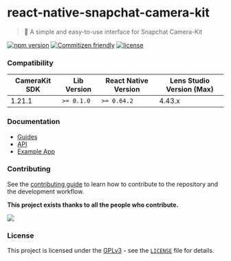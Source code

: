 # react-native-snapchat-camera-kit

> 👻 A simple and easy-to-use interface for Snapchat Camera-Kit

[![npm version](https://img.shields.io/npm/v/react-native-snapchat-camera-kit.svg)](https://npmjs.com/package/react-native-snapchat-camera-kit)
[![Commitizen friendly](https://img.shields.io/badge/commitizen-friendly-brightgreen.svg)](http://commitizen.github.io/cz-cli/)
[![license](https://img.shields.io/npm/l/react-native-snapchat-camera-kit.svg)](https://github.com/popile-media/react-native-snapchat-camera-kit/blob/master/LICENSE)

### Compatibility

| CameraKit SDK | Lib Version | React Native Version | Lens Studio Version (Max) |
| ------------- | ----------- | -------------------- | ------------------------- |
| 1.21.1        | `>= 0.1.0`  | `>= 0.64.2`          | 4.43.x                    |

### Documentation

- [Guides](https://popile-media.github.io/react-native-snapchat-camera-kit/docs/guides/getting-started)
- [API](https://popile-media.github.io/react-native-snapchat-camera-kit/docs/api)
- [Example App](https://popile-media.github.io/react-native-snapchat-camera-kit/docs/example-app)

### Contributing

See the [contributing guide](https://popile-media.github.io/react-native-snapchat-camera-kit/docs/contributing) to learn how to contribute to the repository and the development workflow.

**This project exists thanks to all the people who contribute.**

<a href="https://github.com/popile-media/react-native-snapchat-camera-kit/graphs/contributors">
  <img src="https://contrib.rocks/image?repo=popile-media/react-native-snapchat-camera-kit" />
</a>

### License

This project is licensed under the [GPLv3](https://opensource.org/license/gpl-3-0/) - see the [`LICENSE`](LICENSE) file for details.
